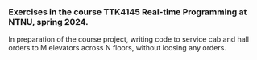### Exercises in the course TTK4145 Real-time Programming at NTNU, spring 2024.

In preparation of the course project, writing code to service cab and hall orders to M elevators across N floors, without loosing any orders.